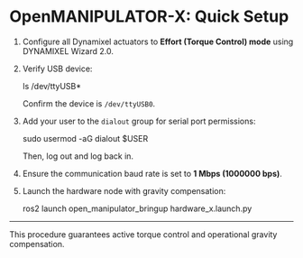 # OpenMANIPULATOR-X: Quick Setup

1. Configure all Dynamixel actuators to **Effort (Torque Control) mode** using DYNAMIXEL Wizard 2.0.

2. Verify USB device:

    ls /dev/ttyUSB*

   Confirm the device is `/dev/ttyUSB0`.

3. Add your user to the `dialout` group for serial port permissions:

    sudo usermod -aG dialout $USER

   Then, log out and log back in.

4. Ensure the communication baud rate is set to **1 Mbps (1000000 bps)**.

5. Launch the hardware node with gravity compensation:

    ros2 launch open_manipulator_bringup hardware_x.launch.py

---

This procedure guarantees active torque control and operational gravity compensation.
